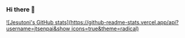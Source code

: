 ### Hi there 👋

<!--
**jtsenpai/jtsenpai** is a ✨ _special_ ✨ repository because its `README.md` (this file) appears on your GitHub profile.

Here are some ideas to get you started:

- 🔭 I’m currently working on ...
- 🌱 I’m currently learning ...
- 👯 I’m looking to collaborate on ...
- 🤔 I’m looking for help with ...
- 💬 Ask me about ...
- 📫 How to reach me: ...
- 😄 Pronouns: ...
- ⚡ Fun fact: ...
-->

[![Jesutoni's GitHub stats](https://github-readme-stats.vercel.app/api?username=jtsenpai&show icons=true&theme=radical)](https://github.com/jtsenpai/github-readme-stats)
